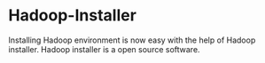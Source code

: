 # Hadoop-Installer
Installing Hadoop environment is now easy with the help of Hadoop installer.
Hadoop installer is a open source software.
